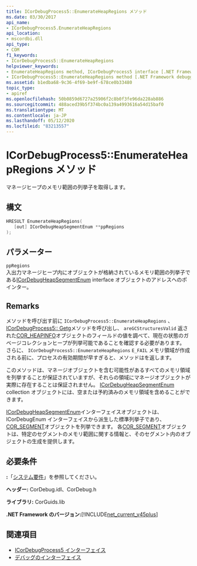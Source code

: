 ```yaml
---
title: ICorDebugProcess5::EnumerateHeapRegions メソッド
ms.date: 03/30/2017
api_name:
- ICorDebugProcess5.EnumerateHeapRegions
api_location:
- mscordbi.dll
api_type:
- COM
f1_keywords:
- ICorDebugProcess5::EnumerateHeapRegions
helpviewer_keywords:
- EnumerateHeapRegions method, ICorDebugProcess5 interface [.NET Framework debugging]
- ICorDebugProcess5::EnumerateHeapRegions method [.NET Framework debugging]
ms.assetid: b1edba68-9c36-4f69-be9f-678ce0b33480
topic_type:
- apiref
ms.openlocfilehash: 50b0859d6727a25906f2c8b0f3fe96da228ab886
ms.sourcegitcommit: 488aced39b5f374bc0a139a4993616a54d15baf0
ms.translationtype: MT
ms.contentlocale: ja-JP
ms.lasthandoff: 05/12/2020
ms.locfileid: "83213557"
---
```

# <a name="icordebugprocess5enumerateheapregions-method"></a>ICorDebugProcess5::EnumerateHeapRegions メソッド
マネージヒープのメモリ範囲の列挙子を取得します。  
  
## <a name="syntax"></a>構文  
  
```cpp  
HRESULT EnumerateHeapRegions(  
   [out] ICorDebugHeapSegmentEnum **ppRegions  
);  
```  
  
## <a name="parameters"></a>パラメーター  
 `ppRegions`  
 入出力マネージヒープ内にオブジェクトが格納されているメモリ範囲の列挙子である[ICorDebugHeapSegmentEnum](icordebugheapsegmentenum-interface.md) interface オブジェクトのアドレスへのポインター。  
  
## <a name="remarks"></a>Remarks  
 メソッドを呼び出す前に `ICorDebugProcess5::EnumerateHeapRegions` 、 [ICorDebugProcess5:: Getg](icordebugprocess5-getgcheapinformation-method.md)メソッドを呼び出し、 `areGCStructuresValid` 返された[COR_HEAPINFO](cor-heapinfo-structure.md)オブジェクトのフィールドの値を調べて、現在の状態のガベージコレクションヒープが列挙可能であることを確認する必要があります。 さらに、 `ICorDebugProcess5::EnumerateHeapRegions` `E_FAIL` メモリ領域が作成される前に、プロセスの有効期間が早すぎると、メソッドはを返します。  
  
 このメソッドは、マネージオブジェクトを含む可能性があるすべてのメモリ領域を列挙することが保証されていますが、それらの領域にマネージオブジェクトが実際に存在することは保証されません。 [ICorDebugHeapSegmentEnum](icordebugheapsegmentenum-interface.md) collection オブジェクトには、空または予約済みのメモリ領域を含めることができます。  
  
 [ICorDebugHeapSegmentEnum](icordebugheapsegmentenum-interface.md)インターフェイスオブジェクトは、ICorDebugEnum インターフェイスから派生した標準列挙子であり、 [COR_SEGMENT](cor-segment-structure.md)オブジェクトを列挙できます。 各[COR_SEGMENT](cor-segment-structure.md)オブジェクトは、特定のセグメントのメモリ範囲に関する情報と、そのセグメント内のオブジェクトの生成を提供します。  
  
## <a name="requirements"></a>必要条件  
 **:**「[システム要件](../../get-started/system-requirements.md)」を参照してください。  
  
 **ヘッダー:** CorDebug.idl、CorDebug.h  
  
 **ライブラリ:** CorGuids.lib  
  
 **.NET Framework のバージョン:**[!INCLUDE[net_current_v45plus](../../../../includes/net-current-v45plus-md.md)]  
  
## <a name="see-also"></a>関連項目

- [ICorDebugProcess5 インターフェイス](icordebugprocess5-interface.md)
- [デバッグのインターフェイス](debugging-interfaces.md)
